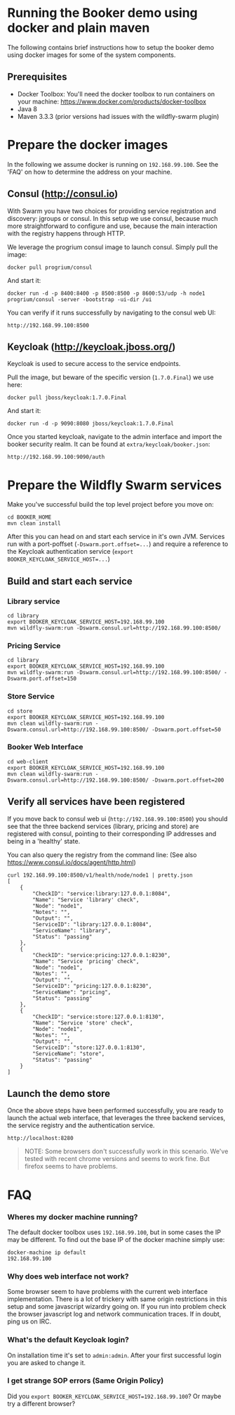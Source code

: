 
# Running the Booker demo using docker and plain maven

The following contains brief instructions how to setup the booker demo using  docker images for some of the system components.

## Prerequisites

- Docker Toolbox: You'll need the docker toolbox to run containers on your machine: https://www.docker.com/products/docker-toolbox
- Java 8
- Maven 3.3.3 (prior versions had issues with the wildfly-swarm plugin)


# Prepare the docker images

In the following we assume docker is running on `192.168.99.100`. See the 'FAQ' on how to determine the address on your machine.

## Consul (http://consul.io)

With Swarm you have two choices for providing service registration and discovery: jgroups or consul. In this setup we use consul, because much more straightforward to configure and use, because the main interaction with the registry happens through HTTP.

We leverage the progrium consul image to launch consul. Simply pull the image:

```
docker pull progrium/consul
```

And start it:

```
docker run -d -p 8400:8400 -p 8500:8500 -p 8600:53/udp -h node1 progrium/consul -server -bootstrap -ui-dir /ui
```

You can verify if it runs successfully by navigating to the consul web UI:

```
http://192.168.99.100:8500
```

## Keycloak (http://keycloak.jboss.org/)

Keycloak is used to secure access to the service endpoints. 

Pull the image, but beware of the specific version (`1.7.0.Final`) we use here:

```
docker pull jboss/keycloak:1.7.0.Final
```

And start it:

```
docker run -d -p 9090:8080 jboss/keycloak:1.7.0.Final
```

Once you started keycloak, navigate to the admin interface and import the booker security realm. It can be found at `extra/keycloak/booker.json`:

```
http://192.168.99.100:9090/auth
```

# Prepare the Wildfly Swarm services

Make you've successful build the top level project before you move on:

```
cd BOOKER_HOME
mvn clean install
```

After this you can head on and start each service in it's own JVM. Services run with a port-poffset (`-Dswarm.port.offset=...`) and require a reference to the Keycloak authentication service (`export BOOKER_KEYCLOAK_SERVICE_HOST=...`)

## Build and start each service
 
### Library service

```
cd library
export BOOKER_KEYCLOAK_SERVICE_HOST=192.168.99.100
mvn wildfly-swarm:run -Dswarm.consul.url=http://192.168.99.100:8500/
```

### Pricing Service

```
cd library
export BOOKER_KEYCLOAK_SERVICE_HOST=192.168.99.100
mvn wildfly-swarm:run -Dswarm.consul.url=http://192.168.99.100:8500/ -Dswarm.port.offset=150
```

### Store Service
```
cd store
export BOOKER_KEYCLOAK_SERVICE_HOST=192.168.99.100
mvn clean wildfly-swarm:run -Dswarm.consul.url=http://192.168.99.100:8500/ -Dswarm.port.offset=50
```

### Booker Web Interface
```
cd web-client
export BOOKER_KEYCLOAK_SERVICE_HOST=192.168.99.100
mvn clean wildfly-swarm:run -Dswarm.consul.url=http://192.168.99.100:8500/ -Dswarm.port.offset=200
```

## Verify all services have been registered

If you move back to consul web ui (`http://192.168.99.100:8500`) you should see that the three backend services (library, pricing and store) are registered with consul, pointing to their corresponding IP addresses and being in a 'healthy' state.

You can also query the registry from the command line:
(See also https://www.consul.io/docs/agent/http.html)

```
curl 192.168.99.100:8500/v1/health/node/node1 | pretty.json
[   
    {
        "CheckID": "service:library:127.0.0.1:8084",
        "Name": "Service 'library' check",
        "Node": "node1",
        "Notes": "",
        "Output": "",
        "ServiceID": "library:127.0.0.1:8084",
        "ServiceName": "library",
        "Status": "passing"
    },
    {
        "CheckID": "service:pricing:127.0.0.1:8230",
        "Name": "Service 'pricing' check",
        "Node": "node1",
        "Notes": "",
        "Output": "",
        "ServiceID": "pricing:127.0.0.1:8230",
        "ServiceName": "pricing",
        "Status": "passing"
    },
    {
        "CheckID": "service:store:127.0.0.1:8130",
        "Name": "Service 'store' check",
        "Node": "node1",
        "Notes": "",
        "Output": "",
        "ServiceID": "store:127.0.0.1:8130",
        "ServiceName": "store",
        "Status": "passing"
    }
]
```


## Launch the demo store

Once the above steps have been performed successfully, you are ready to launch the actual web interface, that leverages the three backend services, the service registry and the authentication service.

```
http://localhost:8280
```

> NOTE: Some browsers don't successfully work in this scenario. We've tested with recent chrome versions and seems to work fine. But firefox seems to have problems.

# FAQ

### Wheres my docker machine running?
The default docker toolbox uses `192.168.99.100`, but in some cases the IP may be different. To find out the base IP of the docker machine simply use:

```
docker-machine ip default
192.168.99.100
```

### Why does web interface not work?

Some browser seem to have problems with the current web interface implementation. There is a lot of trickery with same origin restrictions in this setup and some javascript wizardry going on. If you run into problem check the browser javascript log and network communication traces. If in doubt, ping us on IRC.

### What's the default Keycloak login?

On installation time it's set to `admin:admin`. After your first successful login you are asked to change it.

### I get strange SOP errors (Same Origin Policy)

Did you `export BOOKER_KEYCLOAK_SERVICE_HOST=192.168.99.100`? Or maybe try a different browser? 
